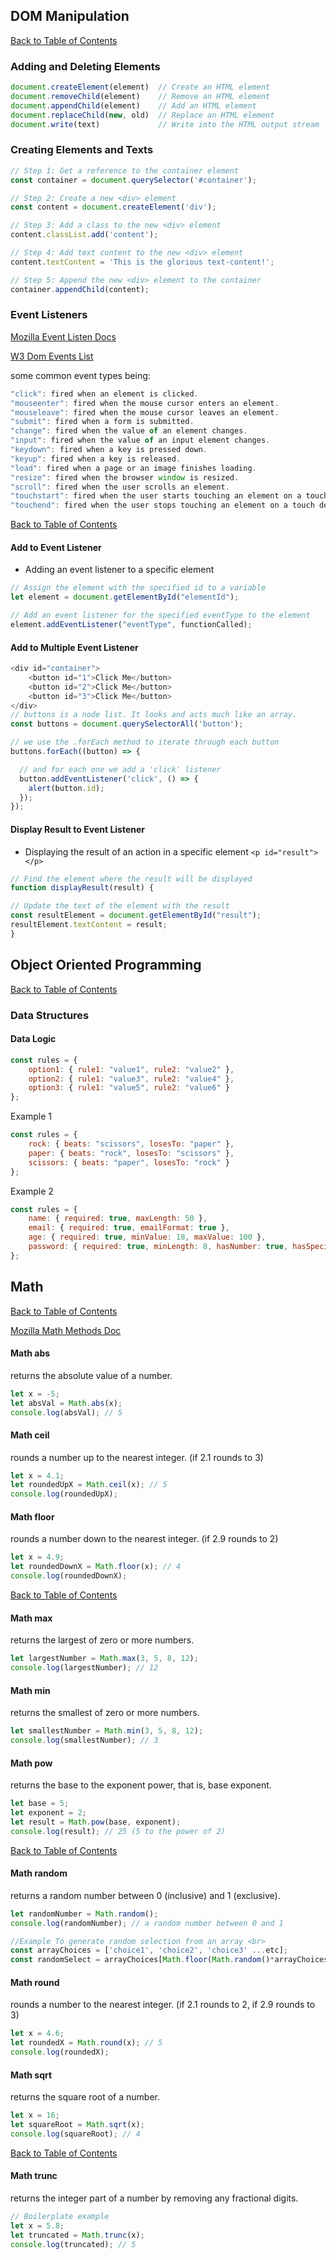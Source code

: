 ## DOM Manipulation

[Back to Table of Contents](../README.md/#Table-of-Contents)

### Adding and Deleting Elements
```javascript
document.createElement(element)  // Create an HTML element
document.removeChild(element)    // Remove an HTML element
document.appendChild(element)    // Add an HTML element
document.replaceChild(new, old)  // Replace an HTML element
document.write(text)	         // Write into the HTML output stream
```

### Creating Elements and Texts
```javascript
// Step 1: Get a reference to the container element
const container = document.querySelector('#container');

// Step 2: Create a new <div> element
const content = document.createElement('div');

// Step 3: Add a class to the new <div> element
content.classList.add('content');

// Step 4: Add text content to the new <div> element
content.textContent = 'This is the glorious text-content!';

// Step 5: Append the new <div> element to the container
container.appendChild(content);
```
### Event Listeners 

[Mozilla Event Listen Docs](https://developer.mozilla.org/en-US/docs/Web/API/EventTarget/addEventListener)

[W3 Dom Events List](https://www.w3schools.com/jsref/dom_obj_event.asp)

some common event types being: 
```javascript
"click": fired when an element is clicked.
"mouseenter": fired when the mouse cursor enters an element.
"mouseleave": fired when the mouse cursor leaves an element.
"submit": fired when a form is submitted.
"change": fired when the value of an element changes.
"input": fired when the value of an input element changes.
"keydown": fired when a key is pressed down.
"keyup": fired when a key is released.
"load": fired when a page or an image finishes loading.
"resize": fired when the browser window is resized.
"scroll": fired when the user scrolls an element.
"touchstart": fired when the user starts touching an element on a touch device.
"touchend": fired when the user stops touching an element on a touch device.
``` 

[Back to Table of Contents](../README.md/#Table-of-Contents)

#### Add to Event Listener
* Adding an event listener to a specific element
```javascript
// Assign the element with the specified id to a variable
let element = document.getElementById("elementId");

// Add an event listener for the specified eventType to the element
element.addEventListener("eventType", functionCalled);
```

#### Add to Multiple Event Listener
```javascript
<div id="container">
    <button id="1">Click Me</button>
    <button id="2">Click Me</button>
    <button id="3">Click Me</button>
</div>
// buttons is a node list. It looks and acts much like an array.
const buttons = document.querySelectorAll('button');

// we use the .forEach method to iterate through each button
buttons.forEach((button) => {

  // and for each one we add a 'click' listener
  button.addEventListener('click', () => {
    alert(button.id);
  });
});
```

#### Display Result to Event Listener
* Displaying the result of an action in a specific element `<p id="result"> </p>`
```javascript
// Find the element where the result will be displayed
function displayResult(result) {

// Update the text of the element with the result
const resultElement = document.getElementById("result");
resultElement.textContent = result;
}
```

## Object Oriented Programming

[Back to Table of Contents](../README.md/#Table-of-Contents)

### Data Structures
#### Data Logic
```javascript
const rules = {
    option1: { rule1: "value1", rule2: "value2" },
    option2: { rule1: "value3", rule2: "value4" },
    option3: { rule1: "value5", rule2: "value6" }
};
```
Example 1
```javascript
const rules = {
    rock: { beats: "scissors", losesTo: "paper" },
    paper: { beats: "rock", losesTo: "scissors" },
    scissors: { beats: "paper", losesTo: "rock" }
};
```
Example 2
```javascript
const rules = {
    name: { required: true, maxLength: 50 },
    email: { required: true, emailFormat: true },
    age: { required: true, minValue: 18, maxValue: 100 },
    password: { required: true, minLength: 8, hasNumber: true, hasSpecialChar: true }
};
```
## Math

[Back to Table of Contents](../README.md/#Table-of-Contents)

[Mozilla Math Methods Doc](https://developer.mozilla.org/en-US/docs/Web/JavaScript/Reference/Global_Objects/Math)

#### Math abs
returns the absolute value of a number.
```javascript
let x = -5;
let absVal = Math.abs(x);
console.log(absVal); // 5
```

#### Math ceil
rounds a number up to the nearest integer. (if 2.1 rounds to 3)
```javascript
let x = 4.1;
let roundedUpX = Math.ceil(x); // 5
console.log(roundedUpX);
```

#### Math floor
rounds a number down to the nearest integer. (if 2.9 rounds to 2)
```javascript
let x = 4.9;
let roundedDownX = Math.floor(x); // 4
console.log(roundedDownX);
```

[Back to Table of Contents](../README.md/#Table-of-Contents)

#### Math max
returns the largest of zero or more numbers.
```javascript
let largestNumber = Math.max(3, 5, 8, 12);
console.log(largestNumber); // 12
```

#### Math min
returns the smallest of zero or more numbers.
```javascript
let smallestNumber = Math.min(3, 5, 8, 12);
console.log(smallestNumber); // 3
```

#### Math pow
returns the base to the exponent power, that is, base exponent.
```javascript
let base = 5;
let exponent = 2;
let result = Math.pow(base, exponent);
console.log(result); // 25 (5 to the power of 2)
```

[Back to Table of Contents](../README.md/#Table-of-Contents)

#### Math random
returns a random number between 0 (inclusive) and 1 (exclusive).
```javascript
let randomNumber = Math.random();
console.log(randomNumber); // a random number between 0 and 1

//Example To generate random selection from an array <br>
const arrayChoices = ['choice1', 'choice2', 'choice3' ...etc];
const randomSelect = arrayChoices[Math.floor(Math.random()*arrayChoices.length)];
```

#### Math round
rounds a number to the nearest integer. (if 2.1 rounds to 2, if 2.9 rounds to 3)
```javascript
let x = 4.6;
let roundedX = Math.round(x); // 5
console.log(roundedX);
```

#### Math sqrt
returns the square root of a number.
```javascript
let x = 16;
let squareRoot = Math.sqrt(x);
console.log(squareRoot); // 4
```

[Back to Table of Contents](../README.md/#Table-of-Contents)

#### Math trunc
returns the integer part of a number by removing any fractional digits.
```javascript
// Boilerplate example
let x = 5.8;
let truncated = Math.trunc(x);
console.log(truncated); // 5
```

